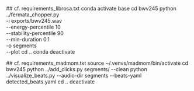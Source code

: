 ## cf. requirements_librosa.txt
conda activate base
cd bwv245
python ../fermata_chopper.py \
  -i exports/bwv245.wav \
  --energy-percentile 10 \
  --stability-percentile 90 \
  --min-duration 0.1 \
  -o segments \
  --plot
cd ..
conda deactivate

## cf. requirements_madmom.txt
source ~/.venvs/madmom/bin/activate 
cd bwv245
python ../add_clicks.py segments/ --clean
python ../visualize_beats.py --audio-dir segments --beats-yaml detected_beats.yaml
cd ..
deactivate
